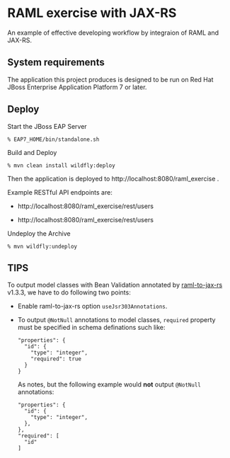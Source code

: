 # RAML exercise with JAX-RS

An example of effective developing workflow by integraion of RAML and JAX-RS.


## System requirements

The application this project produces is designed to be run on Red Hat JBoss Enterprise Application Platform 7 or later.


## Deploy

Start the JBoss EAP Server

```
% EAP7_HOME/bin/standalone.sh
```

Build and Deploy

```
% mvn clean install wildfly:deploy
```

Then the application is deployed to http://localhost:8080/raml_exercise .

Example RESTful API endpoints are:

* http://localhost:8080/raml_exercise/rest/users

* http://localhost:8080/raml_exercise/rest/users

Undeploy the Archive

```
% mvn wildfly:undeploy
```


## TIPS

To output model classes with Bean Validation annotated by [raml-to-jax-rs](https://github.com/mulesoft/raml-for-jax-rs) v1.3.3, we have to do following two points:

* Enable raml-to-jax-rs option `useJsr303Annotations`.
* To output `@NotNull` annotations to model classes, `required` property must be specified in schema definations such like:

  ```
  "properties": {
    "id": {
      "type": "integer",
      "required": true
    }
  }
  ```

  As notes, but the following example would **not** output `@NotNull` annotations:

  ```
  "properties": {
    "id": {
      "type": "integer",
    },
  },
  "required": [
    "id"
  ]
  ```
